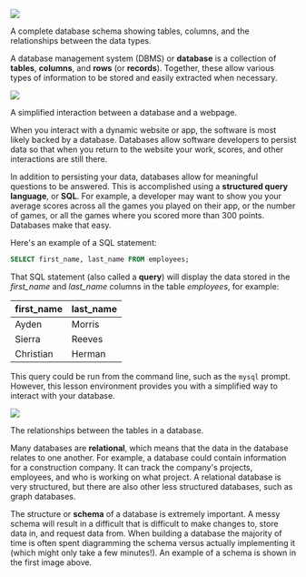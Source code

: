 ![](https://storage.googleapis.com/codevolve-assets/internal/courses/Database%20Fundamentals/erd1.png)

<div class="caption">A complete database schema showing tables, columns, and the relationships between the data types.</div>

A database management system (DBMS) or **database** is a collection of **tables**, **columns**, and **rows** (or **records**). Together, these allow various types of information to be stored and easily extracted when necessary.

![](https://storage.googleapis.com/codevolve-assets/internal/courses/Database%20Fundamentals/Database%20Interaction.png)

<div class="caption">A simplified interaction between a database and a webpage.</div>

When you interact with a dynamic website or app, the software is most likely backed by a database. Databases allow software developers to persist data so that when you return to the website your work, scores, and other interactions are still there.

In addition to persisting your data, databases allow for meaningful questions to be answered. This is accomplished using a **structured query language**, or **SQL**. For example, a developer may want to show you your average scores across all the games you played on their app, or the number of games, or all the games where you scored more than 300 points. Databases make that easy.

Here's an example of a SQL statement:

```sql
SELECT first_name, last_name FROM employees;
```

That SQL statement (also called a **query**) will display the data stored in the *first_name* and *last_name* columns in the table _employees_, for example:

| first_name | last_name |
| ---------- | --------- |
| Ayden      | Morris    |
| Sierra     | Reeves    |
| Christian  | Herman    |

This query could be run from the command line, such as the `mysql` prompt. However, this lesson environment provides you with a simplified way to interact with your database.

![](https://storage.googleapis.com/codevolve-assets/internal/courses/Database%20Fundamentals/simple-erd1.png)

<div class="caption">The relationships between the tables in a database.</div>

Many databases are **relational**, which means that the data in the database relates to one another. For example, a database could contain information for a construction company. It can track the company's projects, employees, and who is working on what project. A relational database is very structured, but there are also other less structured databases, such as graph databases.

The structure or **schema** of a database is extremely important. A messy schema will result in a difficult that is difficult to make changes to, store data in, and request data from. When building a database the majority of time is often spent diagramming the schema versus actually implementing it (which might only take a few minutes!). An example of a schema is shown in the first image above.